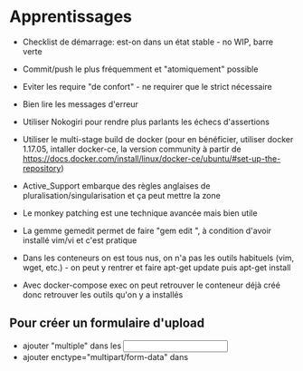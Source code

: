 # Apprentissages

*   Checklist de démarrage: est-on dans un état stable - no WIP, barre verte
*   Commit/push le plus fréquemment et "atomiquement" possible
*   Eviter les require "de confort" - ne requirer que le strict nécessaire
*   Bien lire les messages d'erreur
*   Utiliser Nokogiri pour rendre plus parlants les échecs d'assertions
*   Utiliser le multi-stage build de docker
(pour en bénéficier, utiliser docker 1.17.05, intaller docker-ce, la version
community à partir de
https://docs.docker.com/install/linux/docker-ce/ubuntu/#set-up-the-repository)

* Active_Support embarque des règles anglaises de pluralisation/singularisation et ça peut mettre la zone
* Le monkey patching est une technique avancée mais bien utile
* La gemme gemedit permet de faire "gem edit <unegemme>", à condition d'avoir installé vim/vi et c'est pratique
* Dans les conteneurs on est tous nus, on n'a pas les outils habituels (vim, wget, etc.) - on peut y rentrer et faire apt-get update puis apt-get install <outil>
* Avec docker-compose exec on peut retrouver le conteneur déjà créé donc retrouver les outils qu'on y a installés

## Pour créer un formulaire d'upload
* ajouter "multiple" dans les <input>
* ajouter enctype="multipart/form-data" dans <form>
